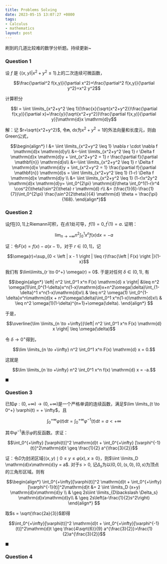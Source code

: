 ```yaml
---
title: Problems Solving
date: 2023-05-15 13:07:27 +0800
tags:
- Calculus
- mathematics
layout: post
--- 
```


<head>
    <script src="https://cdn.mathjax.org/mathjax/latest/MathJax.js?config=TeX-AMS-MML_HTMLorMML" type="text/javascript"></script>
    <script type="text/x-mathjax-config">
        MathJax.Hub.Config({
            tex2jax: {
            skipTags: ['script', 'noscript', 'style', 'textarea', 'pre'],
            inlineMath: [['$','$']]
            }
        });
    </script>
</head>

刷到的几道比较难的数学分析题。持续更新~

### Question 1
设 $f$ 是 $\{(x,y)|x^2+y^2\leq 1\}$上的二次连续可微函数，
   
$$\frac{\partial^2 f(x,y)}{\partial x^2}+\frac{\partial^2 f(x,y)}{\partial y^2}=x^2 y^2$$

计算积分

$$I = \iint \limits_{x^2+y^2 \leq 1}[\frac{x}{\sqrt{x^2+y^2}}\frac{\partial f(x,y)}{\partial x}+\frac{y}{\sqrt{x^2+y^2}}\frac{\partial f(x,y)}{\partial y}]\mathrm{d}x \mathrm{d}y$$

解：记 $r=\sqrt{x^2+y^2}$, 令$\mathbf{n}$, $\mathrm{d}s$为$x^2+y^2=1$的外法向量和长度元，则由Green公式，

$$\begin{align*}
I &= \iint \limits_{x^2+y^2 \leq 1} \nabla r \cdot \nabla f \mathrm{d}x \mathrm{d}y\\
&=-\iint \limits_{x^2+y^2 \leq 1} r \Delta f \mathrm{d}x \mathrm{d}y + \int_{x^2+y^2 = 1} r \frac{\partial f}{\partial \mathbf{n}} \mathrm{d}s\\
&=-\iint \limits_{x^2+y^2 \leq 1} r \Delta f \mathrm{d}x \mathrm{d}y + \int_{x^2+y^2 = 1} \frac{\partial f}{\partial \mathbf{n}} \mathrm{d}s = \iint \limits_{x^2+y^2 \leq 1} (1-r) \Delta f \mathrm{d}x \mathrm{d}y \\
&= \iint \limits_{x^2+y^2 \leq 1} (1-r)x^2y^2 \mathrm{d}x \mathrm{d}y= \int_0^{2\pi} \mathrm{d}\theta \int_0^1(1-r)r^4 \cos^2{\theta}\sin^2{\theta} r \mathrm{d} r\\
&= (\frac{1}{6}-\frac{1}{7})\int_0^{2\pi} \frac{\sin^2{2\theta}}{4} \mathrm{d} \theta = \frac{\pi}{168}. 
\end{align*}$$

### Question 2
设$f$在$[0,1]$上Riemann可积，在点1处可导，$f(1)=0,f^{\prime}(1) = a.$ 证明：
   
$$\lim_{n \to +\infty} n^2  \int_0^1 x^n f(x)\mathrm{d}x = -a$$

证：令$F(x) = f(x) - a(x-1)$，对于 $r \in (0,1]$，记

$$\omega(r)=\sup_{0 < \left | x - 1 \right | \leq r}\frac{\left | F(x) \right |}{1-x}$$

我们有 $\lim\limits_{r \to 0^+} \omega(r) = 0$. 于是对任何 $\delta \in (0,1)$, 有

$$\begin{align*}
\left| n^2 \int_0^1 x^n F(x) \mathrm{d} x \right| &\leq n^2 \omega(1)\int_0^{1-\delta}x^n(1-x)\mathrm{d}x+n^2\omega(\delta)\int_{1-\delta}^1 x^n(1-x)\mathrm{d}x\\
& \leq n^2 \omega(1) \int_0^{1-\delta}x^n\mathrm{d}x + n^2\omega(\delta)\int_0^1 x^n(1-x)\mathrm{d}x\\
& \leq n^2 \omega(1)(1-\delta)^{n+1}+\omega(\delta).
\end{align*}
$$

于是，

$$\overline{\lim \limits_{n \to +\infty}}\left| n^2 \int_0^1 x^n F(x) \mathrm{d} x \right| \leq \omega(\delta)$$

令 $\delta \to 0^+$得到，

$$\lim \limits_{n \to +\infty} n^2 \int_0^1 x^n F(x) \mathrm{d} x = 0.$$

这就是

$$\lim \limits_{n \to +\infty} n^2 \int_0^1 x^n f(x) \mathrm{d} x = -a.$$

$\blacksquare$

### Question 3

已知$\varphi: (0,+\infty) \to (0,+\infty)$是一个严格单调的连续函数，满足$\lim \limits_{t \to 0^+} \varphi(t) = + \infty$，且

$$\int_0^{+\infty} \varphi(t) \mathrm{d}t = \int_0^{+\infty} \varphi^{-1}(t)\mathrm{d}t = a < +\infty$$

其中$\varphi^{-1}$表示$\varphi$的反函数。求证：

$$\int_0^{+\infty} [\varphi(t)]^2 \mathrm{d}t + \int_0^{+\infty} [\varphi^{-1}(t)]^2\mathrm{d}t \geq \frac{1}{2} a^{\frac{3}{2}}$$

证：令$D$为封闭区域$\{ (x,y) \mid 0 \leq y \leq \varphi(x),x \geq 0 \}$，则$\iint \limits_D \mathrm{d}x\mathrm{d}y = a$. 对于$s>0$, 记$\Delta_s$为以$(0,0),(s,0),(0,s)$为顶点的三角形区域。则有

$$\begin{align*}
\int_0^{+\infty}[\varphi(t)]^2 \mathrm{d}t + \int_0^{+\infty}[\varphi^{-1}(t)]^2\mathrm{d}t &= 2 \iint \limits_D (x+y) \mathrm{d}x\mathrm{d}y \\
& \geq 2s\iint \limits_{D\backslash \Delta_s} \mathrm{d}x\mathrm{d}y\\
& \geq 2s\left(a-\frac{1}{2}s^2\right)
\end{align*}
$$

取$s = \sqrt{\frac{2a}{3}}$即得

$$\int_0^{+\infty}[\varphi(t)]^2 \mathrm{d}t + \int_0^{+\infty}[\varphi^{-1}(t)]^2\mathrm{d}t \geq \frac{4\sqrt{6}}{9} a^{\frac{3}{2}}>\frac{1}{2}a^{\frac{3}{2}}$$

$\blacksquare$

### Question 4



